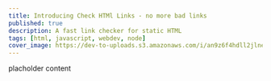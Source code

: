 ```yaml
---
title: Introducing Check HTMl Links - no more bad links
published: true
description: A fast link checker for static HTML
tags: [html, javascript, webdev, node]
cover_image: https://dev-to-uploads.s3.amazonaws.com/i/an9z6f4hdll2jlne43u3.jpg
---
```


placholder content